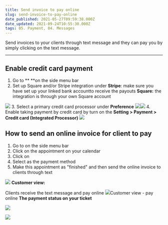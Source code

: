 ```yaml
---
title: Send invoice to pay online
slug: send-invoice-to-pay-online
date_published: 2021-05-27T09:59:38.000Z
date_updated: 2021-09-24T10:55:30.000Z
tags: 05. Payment, 04. Messages
---
```


Send invoices to your clients through text message and they can pay you by simply clicking on the text message.

---

## Enable credit card payment

1. Go to **<Card processing > **on the side menu bar
2. Set up Square and/or Stripe integration under **<Card processing>**
**Stripe**: make sure you have set up your linked bank accountto receive the payouts
**Square:** the integration is through your own Square account

![](__GHOST_URL__/content/images/2021/09/CleanShot-2021-09-12-at-10.48.42@2x.png)
3. Select a primary credit card processor under **Preference**
![](__GHOST_URL__/content/images/2021/09/CleanShot-2021-09-12-at-10.50.59@2x.png)![](__GHOST_URL__/content/images/2021/08/Screenshot-12.19.35.png)
4. Enable taking payment by credit card by turn on the **<toggle>**
**Setting > Payment > Credit card (Integrated Processor)**
![](__GHOST_URL__/content/images/2021/08/Screenshot-12.22.02.png)
## How to send an online invoice for client to pay

1. Go to **<Appointments>** on the side menu bar
2. Click on the appointment on your calendar 
3. Click on **<Take payment>**
4. Select **<send an invoice to pay online>** as the payment method
5. Make this appointment as "finished" and then send the online invoice to clients through text

![](__GHOST_URL__/content/images/2021/08/Screenshot-11.49.36.gif)
**Customer view:**

Clients receive the text message and pay online 
![](__GHOST_URL__/content/images/2021/08/pay-online-1.png)Customer view - pay online
**The payment status on your ticket**

![](__GHOST_URL__/content/images/2021/08/Screenshot-12.07.42.png)

![](__GHOST_URL__/content/images/2021/08/Screenshot-12.08.04.png)
